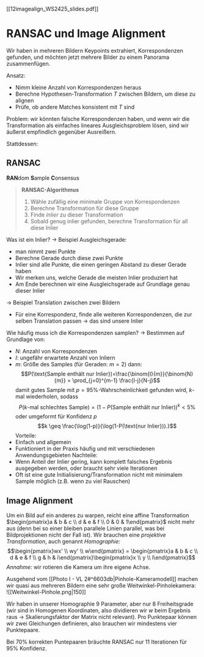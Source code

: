 [[12imagealign_WS2425_slides.pdf]]

# RANSAC und Image Alignment

Wir haben in mehreren Bildern Keypoints extrahiert, Korrespondenzen gefunden, und möchten jetzt mehrere Bilder zu einem Panorama zusammenfügen.

Ansatz:
- Nimm kleine Anzahl von Korrespondenzen heraus
- Berechne Hypothesen-Transformation $T$ zwischen Bildern, um diese zu alignen
- Prüfe, ob andere Matches konsistent mit $T$ sind

Problem: wir könnten falsche Korrespondenzen haben, und wenn wir die Transformation als einfaches lineares Ausgleichsproblem lösen, sind wir äußerst empfindlich gegenüber Ausreißern.

Stattdessen:
## RANSAC

**RAN**dom **S**ample **C**onsensus

> **RANSAC-Algorithmus**
> 1. Wähle zufällig eine minimale Gruppe von Korrespondenzen
> 2. Berechne Transformation für diese Gruppe
> 3. Finde *inlier* zu dieser Transformation
> 4. Sobald genug inlier gefunden, berechne Transformation für all diese Inlier

Was ist ein Inlier?
-> Beispiel Ausgleichsgerade:
- man nimmt zwei Punkte
- Berechne Gerade durch diese zwei Punkte
- Inlier sind alle Punkte, die einen geringen Abstand zu dieser Gerade haben
- Wir merken uns, welche Gerade die meisten Inlier produziert hat
- Am Ende berechnen wir eine Ausgleichsgerade auf Grundlage genau dieser Inlier

-> Beispiel Translation zwischen zwei Bildern
- Für eine Korrespondenz, finde alle weiteren Korrespondenzen, die zur selben Translation passen -> das sind unsere Inlier

Wie häufig muss ich die Korrespondenzen samplen?
-> Bestimmen auf Grundlage von:
- $N$: Anzahl von Korrespondenzen
- $I$: ungefähr erwartete Anzahl von Inliern
- $m$: Größe des Samples (für Geraden: $m=2$)
dann: $$P(\text{Sample enthält nur Inlier})=\frac{\binom{I}{m}}{\binom{N}{m}} = \prod_{j=0}^{m-1} \frac{I-j}{N-j}$$
damit gutes Sample mit $p=95\%$-Wahrscheinlichkeit gefunden wird, $k$-mal wiederholen, sodass $$P(k\text{-mal schlechtes Sample}) = (1-P(\text{Sample enthält nur Inlier}))^{k} < 5\%$$
oder umgeformt für Konfidenz $p$ $$k \geq \frac{\log(1-p)}{\log(1-P(\text{nur Inlier})).}$$
Vorteile:
- Einfach und allgemein
- Funktioniert in der Praxis häufig und mit verschiedenen Anwendungsgebieten
Nachteile:
- Wenn Anteil der Inlier gering, kann komplett falsches Ergebnis ausgegeben werden, oder braucht sehr viele Iterationen
- Oft ist eine gute Initialisierung/Transformation nicht mit minimalem Sample möglich (z.B. wenn zu viel Rauschen)

## Image Alignment

Um ein Bild auf ein anderes zu warpen, reicht eine affine Transformation $\begin{pmatrix}a & b & c \\ d & e & f \\ 0 & 0 & 1\end{pmatrix}$ nicht mehr aus (denn bei so einer bleiben parallele Linien parallel, was bei Bildprojektionen nicht der Fall ist).
Wir brauchen eine *projektive Transformation*, auch genannt *Homographie:* $$\begin{pmatrix}wx' \\ wy' \\ w\end{pmatrix} = \begin{pmatrix}a & b & c \\ d & e & f \\ g & h & i\end{pmatrix}\begin{pmatrix}x \\ y \\ l\end{pmatrix}$$
*Annahme:* wir rotieren die Kamera um ihre eigene Achse.

Ausgehend vom [[Photo I - VL 2#^6603db|Pinhole-Kameramodell]] machen wir quasi aus mehreren Bildern eine sehr große Weitwinkel-Pinholekamera:
![[Weitwinkel-Pinhole.png|150]]

Wir haben in unserer Homographie 9 Parameter, aber nur 8 Freiheitsgrade (wir sind in Homogenen Koordinaten, also dividieren wir $w$ beim Ergebnis raus -> Skalierungsfaktor der Matrix nicht relevant).
Pro Punktepaar können wir zwei Gleichungen definieren, also brauchen wir mindestens vier Punktepaare.

Bei 70% korrekten Puntepaaren bräuchte RANSAC nur 11 Iterationen für 95% Konfidenz.